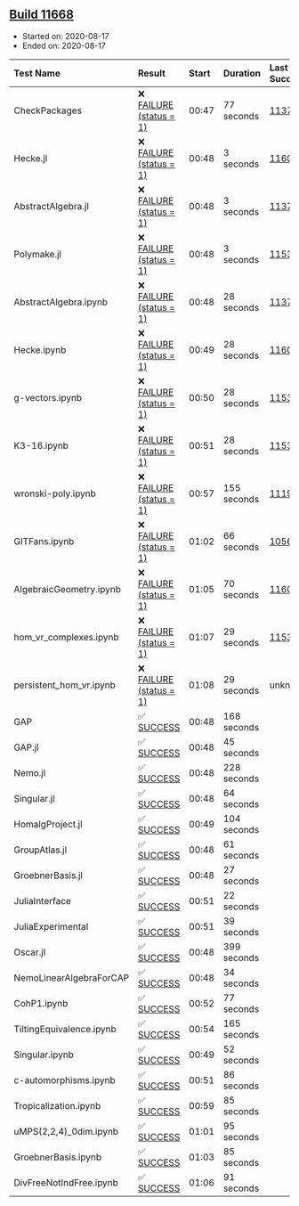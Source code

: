 ## [Build 11668](https://oscarci.mathematik.uni-kl.de/job/oscar/11668/)

* Started on: 2020-08-17
* Ended on: 2020-08-17

| Test Name    | Result | Start | Duration | Last Success | First Failure |
|:-------------|:-------|:------|:---------|:-------------|:--------------|
| CheckPackages | ❌ [FAILURE (status = 1)](https://oscarci.mathematik.uni-kl.de/job/oscar/11668/artifact/logs/build-11668/CheckPackages.log) | 00:47 | 77 seconds | [11376](https://oscarci.mathematik.uni-kl.de/job/oscar/11376/) | [11377](https://oscarci.mathematik.uni-kl.de/job/oscar/11377/) |
| Hecke.jl | ❌ [FAILURE (status = 1)](https://oscarci.mathematik.uni-kl.de/job/oscar/11668/artifact/logs/build-11668/Hecke.jl.log) | 00:48 | 3 seconds | [11602](https://oscarci.mathematik.uni-kl.de/job/oscar/11602/) | [11603](https://oscarci.mathematik.uni-kl.de/job/oscar/11603/) |
| AbstractAlgebra.jl | ❌ [FAILURE (status = 1)](https://oscarci.mathematik.uni-kl.de/job/oscar/11668/artifact/logs/build-11668/AbstractAlgebra.jl.log) | 00:48 | 3 seconds | [11376](https://oscarci.mathematik.uni-kl.de/job/oscar/11376/) | [11377](https://oscarci.mathematik.uni-kl.de/job/oscar/11377/) |
| Polymake.jl | ❌ [FAILURE (status = 1)](https://oscarci.mathematik.uni-kl.de/job/oscar/11668/artifact/logs/build-11668/Polymake.jl.log) | 00:48 | 3 seconds | [11532](https://oscarci.mathematik.uni-kl.de/job/oscar/11532/) | [11533](https://oscarci.mathematik.uni-kl.de/job/oscar/11533/) |
| AbstractAlgebra.ipynb | ❌ [FAILURE (status = 1)](https://oscarci.mathematik.uni-kl.de/job/oscar/11668/artifact/logs/build-11668/AbstractAlgebra.ipynb.log) | 00:48 | 28 seconds | [11376](https://oscarci.mathematik.uni-kl.de/job/oscar/11376/) | [11377](https://oscarci.mathematik.uni-kl.de/job/oscar/11377/) |
| Hecke.ipynb | ❌ [FAILURE (status = 1)](https://oscarci.mathematik.uni-kl.de/job/oscar/11668/artifact/logs/build-11668/Hecke.ipynb.log) | 00:49 | 28 seconds | [11602](https://oscarci.mathematik.uni-kl.de/job/oscar/11602/) | [11603](https://oscarci.mathematik.uni-kl.de/job/oscar/11603/) |
| g-vectors.ipynb | ❌ [FAILURE (status = 1)](https://oscarci.mathematik.uni-kl.de/job/oscar/11668/artifact/logs/build-11668/g-vectors.ipynb.log) | 00:50 | 28 seconds | [11532](https://oscarci.mathematik.uni-kl.de/job/oscar/11532/) | [11533](https://oscarci.mathematik.uni-kl.de/job/oscar/11533/) |
| K3-16.ipynb | ❌ [FAILURE (status = 1)](https://oscarci.mathematik.uni-kl.de/job/oscar/11668/artifact/logs/build-11668/K3-16.ipynb.log) | 00:51 | 28 seconds | [11532](https://oscarci.mathematik.uni-kl.de/job/oscar/11532/) | [11533](https://oscarci.mathematik.uni-kl.de/job/oscar/11533/) |
| wronski-poly.ipynb | ❌ [FAILURE (status = 1)](https://oscarci.mathematik.uni-kl.de/job/oscar/11668/artifact/logs/build-11668/wronski-poly.ipynb.log) | 00:57 | 155 seconds | [11192](https://oscarci.mathematik.uni-kl.de/job/oscar/11192/) | [11193](https://oscarci.mathematik.uni-kl.de/job/oscar/11193/) |
| GITFans.ipynb | ❌ [FAILURE (status = 1)](https://oscarci.mathematik.uni-kl.de/job/oscar/11668/artifact/logs/build-11668/GITFans.ipynb.log) | 01:02 | 66 seconds | [10566](https://oscarci.mathematik.uni-kl.de/job/oscar/10566/) | [10567](https://oscarci.mathematik.uni-kl.de/job/oscar/10567/) |
| AlgebraicGeometry.ipynb | ❌ [FAILURE (status = 1)](https://oscarci.mathematik.uni-kl.de/job/oscar/11668/artifact/logs/build-11668/AlgebraicGeometry.ipynb.log) | 01:05 | 70 seconds | [11602](https://oscarci.mathematik.uni-kl.de/job/oscar/11602/) | [11603](https://oscarci.mathematik.uni-kl.de/job/oscar/11603/) |
| hom_vr_complexes.ipynb | ❌ [FAILURE (status = 1)](https://oscarci.mathematik.uni-kl.de/job/oscar/11668/artifact/logs/build-11668/hom_vr_complexes.ipynb.log) | 01:07 | 29 seconds | [11532](https://oscarci.mathematik.uni-kl.de/job/oscar/11532/) | [11533](https://oscarci.mathematik.uni-kl.de/job/oscar/11533/) |
| persistent_hom_vr.ipynb | ❌ [FAILURE (status = 1)](https://oscarci.mathematik.uni-kl.de/job/oscar/11668/artifact/logs/build-11668/persistent_hom_vr.ipynb.log) | 01:08 | 29 seconds | unknown | unknown |
| GAP | ✅ [SUCCESS](https://oscarci.mathematik.uni-kl.de/job/oscar/11668/artifact/logs/build-11668/GAP.log) | 00:48 | 168 seconds |  |  |
| GAP.jl | ✅ [SUCCESS](https://oscarci.mathematik.uni-kl.de/job/oscar/11668/artifact/logs/build-11668/GAP.jl.log) | 00:48 | 45 seconds |  |  |
| Nemo.jl | ✅ [SUCCESS](https://oscarci.mathematik.uni-kl.de/job/oscar/11668/artifact/logs/build-11668/Nemo.jl.log) | 00:48 | 228 seconds |  |  |
| Singular.jl | ✅ [SUCCESS](https://oscarci.mathematik.uni-kl.de/job/oscar/11668/artifact/logs/build-11668/Singular.jl.log) | 00:48 | 64 seconds |  |  |
| HomalgProject.jl | ✅ [SUCCESS](https://oscarci.mathematik.uni-kl.de/job/oscar/11668/artifact/logs/build-11668/HomalgProject.jl.log) | 00:49 | 104 seconds |  |  |
| GroupAtlas.jl | ✅ [SUCCESS](https://oscarci.mathematik.uni-kl.de/job/oscar/11668/artifact/logs/build-11668/GroupAtlas.jl.log) | 00:48 | 61 seconds |  |  |
| GroebnerBasis.jl | ✅ [SUCCESS](https://oscarci.mathematik.uni-kl.de/job/oscar/11668/artifact/logs/build-11668/GroebnerBasis.jl.log) | 00:48 | 27 seconds |  |  |
| JuliaInterface | ✅ [SUCCESS](https://oscarci.mathematik.uni-kl.de/job/oscar/11668/artifact/logs/build-11668/JuliaInterface.log) | 00:51 | 22 seconds |  |  |
| JuliaExperimental | ✅ [SUCCESS](https://oscarci.mathematik.uni-kl.de/job/oscar/11668/artifact/logs/build-11668/JuliaExperimental.log) | 00:51 | 39 seconds |  |  |
| Oscar.jl | ✅ [SUCCESS](https://oscarci.mathematik.uni-kl.de/job/oscar/11668/artifact/logs/build-11668/Oscar.jl.log) | 00:48 | 399 seconds |  |  |
| NemoLinearAlgebraForCAP | ✅ [SUCCESS](https://oscarci.mathematik.uni-kl.de/job/oscar/11668/artifact/logs/build-11668/NemoLinearAlgebraForCAP.log) | 00:48 | 34 seconds |  |  |
| CohP1.ipynb | ✅ [SUCCESS](https://oscarci.mathematik.uni-kl.de/job/oscar/11668/artifact/logs/build-11668/CohP1.ipynb.log) | 00:52 | 77 seconds |  |  |
| TiltingEquivalence.ipynb | ✅ [SUCCESS](https://oscarci.mathematik.uni-kl.de/job/oscar/11668/artifact/logs/build-11668/TiltingEquivalence.ipynb.log) | 00:54 | 165 seconds |  |  |
| Singular.ipynb | ✅ [SUCCESS](https://oscarci.mathematik.uni-kl.de/job/oscar/11668/artifact/logs/build-11668/Singular.ipynb.log) | 00:49 | 52 seconds |  |  |
| c-automorphisms.ipynb | ✅ [SUCCESS](https://oscarci.mathematik.uni-kl.de/job/oscar/11668/artifact/logs/build-11668/c-automorphisms.ipynb.log) | 00:51 | 86 seconds |  |  |
| Tropicalization.ipynb | ✅ [SUCCESS](https://oscarci.mathematik.uni-kl.de/job/oscar/11668/artifact/logs/build-11668/Tropicalization.ipynb.log) | 00:59 | 85 seconds |  |  |
| uMPS(2,2,4)_0dim.ipynb | ✅ [SUCCESS](https://oscarci.mathematik.uni-kl.de/job/oscar/11668/artifact/logs/build-11668/uMPS-2-2-4-_0dim.ipynb.log) | 01:01 | 95 seconds |  |  |
| GroebnerBasis.ipynb | ✅ [SUCCESS](https://oscarci.mathematik.uni-kl.de/job/oscar/11668/artifact/logs/build-11668/GroebnerBasis.ipynb.log) | 01:03 | 85 seconds |  |  |
| DivFreeNotIndFree.ipynb | ✅ [SUCCESS](https://oscarci.mathematik.uni-kl.de/job/oscar/11668/artifact/logs/build-11668/DivFreeNotIndFree.ipynb.log) | 01:06 | 91 seconds |  |  |
